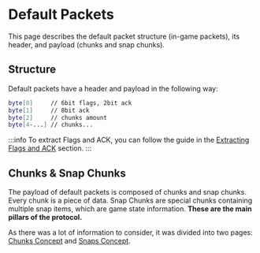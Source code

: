 # Default Packets

This page describes the default packet structure (in-game packets), its header, and payload (chunks and snap chunks).

## Structure

Default packets have a header and payload in the following way:

```sh
byte[0]     // 6bit flags, 2bit ack
byte[1]     // 8bit ack
byte[2]     // chunks amount
byte[4-...] // chunks...
```

:::info
To extract Flags and ACK, you can follow the guide in the [Extracting Flags and ACK](../fundamentals.md#extracting-flags-and-ack) section.
:::

## Chunks & Snap Chunks

The payload of default packets is composed of chunks and snap chunks. Every chunk is a piece of data. Snap Chunks are special chunks containing multiple snap items, which are game state information. **These are the main pillars of the protocol.**



As there was a lot of information to consider, it was divided into two pages: [Chunks Concept](./chunks-concept.md) and [Snaps Concept](./snaps-concept.md).
